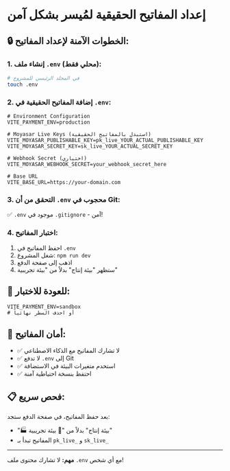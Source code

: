 # إعداد المفاتيح الحقيقية لمُيسر بشكل آمن

## 🔒 الخطوات الآمنة لإعداد المفاتيح:

### 1. إنشاء ملف `.env` (محلي فقط):
```bash
# في المجلد الرئيسي للمشروع
touch .env
```

### 2. إضافة المفاتيح الحقيقية في `.env`:
```env
# Environment Configuration
VITE_PAYMENT_ENV=production

# Moyasar Live Keys (استبدل بالمفاتيح الحقيقية)
VITE_MOYASAR_PUBLISHABLE_KEY=pk_live_YOUR_ACTUAL_PUBLISHABLE_KEY
VITE_MOYASAR_SECRET_KEY=sk_live_YOUR_ACTUAL_SECRET_KEY

# Webhook Secret (اختياري)
VITE_MOYASAR_WEBHOOK_SECRET=your_webhook_secret_here

# Base URL
VITE_BASE_URL=https://your-domain.com
```

### 3. التحقق من أن `.env` محجوب في Git:
✅ `.env` موجود في `.gitignore` - آمن!

### 4. اختبار المفاتيح:
1. احفظ المفاتيح في `.env`
2. شغل المشروع: `npm run dev`
3. اذهب إلى صفحة الدفع
4. ستظهر "بيئة إنتاج" بدلاً من "بيئة تجريبية"

## 🧪 للعودة للاختبار:
```env
VITE_PAYMENT_ENV=sandbox
# أو احذف السطر نهائياً
```

## 🔐 أمان المفاتيح:
- ✅ لا تشارك المفاتيح مع الذكاء الاصطناعي
- ✅ لا تدفع `.env` إلى Git
- ✅ استخدم متغيرات البيئة في الاستضافة
- ✅ احتفظ بنسخة احتياطية آمنة

## 📋 فحص سريع:
بعد حفظ المفاتيح، في صفحة الدفع ستجد:
- "🏭 بيئة إنتاج" بدلاً من "🧪 بيئة تجريبية"
- المفاتيح تبدأ بـ `pk_live_` و `sk_live_`

---
**مهم:** لا تشارك محتوى ملف `.env` مع أي شخص! 